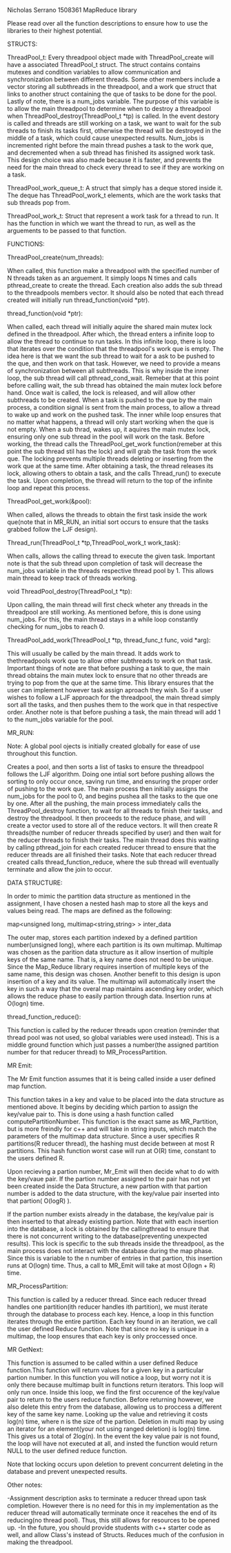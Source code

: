 Nicholas Serrano 1508361
MapReduce library

Please read over all the function descriptions to ensure how to use the libraries to their
highest potential.

STRUCTS:

ThreadPool_t:
Every threadpool object made with ThreadPool_create will have a associated ThreadPool_t struct. The 
struct contains contains mutexes and condition variables to allow communication and synchronization
between different threads. Some other members include a vector storing all subthreads in the threadpool,
and a work que struct that links to another struct containing the que of tasks to be done for the pool.
Lastly of note, there is a num_jobs variable. The purpose of this variable is to allow the main threadpool
to determine when to destroy a threadpool when ThreadPool_destroy(ThreadPool_t *tp) is called. In the event
destory is called and threads are still working on a task, we want to wait for the sub threads to finish its
tasks first, otherwise the thread will be destroyed in the middle of a task, which could cause unexpected 
results. Num_jobs is incremented right before the main thread pushes a task to the work que, and decremented
when a sub thread has finished its assigned work task. This design choice was also made because it is faster,
and prevents the need for the main thread to check every thread to see if they are working on a task. 

ThreadPool_work_queue_t:
A struct that simply has a deque stored inside it. The deque has ThreadPool_work_t elements, which are the 
work tasks that sub threads pop from. 

ThreadPool_work_t:
Struct that represent a work task for a thread to run. It has the function in which we want the thread to run,
as well as the arguements to be passed to that function.

FUNCTIONS:

ThreadPool_create(num_threads):

When called, this function make a threadpool with the specified number of N threads taken as an
arguement. It simply loops N times and calls pthread_create to create the thread. Each creation
also adds the sub thread to the threadpools members vector. It should also be noted that each thread
created will initially run thread_function(void *ptr). 

thread_function(void *ptr):

When called, each thread will initially aquire the shared main mutex lock defined in the threadpool. After
which, the thread enters a infinite loop to allow the thread to continue to run tasks. In this infinite 
loop, there is loop that iterates over the condition that the threadpool's work que is empty. The idea
here is that we want the sub thread to wait for a ask to be pushed to the que, and then work on that task.
However, we need to provide a means of synchronization between all subthreads. This is why inside the inner loop,
the sub thread will call pthread_cond_wait. Remeber that at this point before calling wait, the sub thread has 
obtained the main mutex lock before hand. Once wait is called, the lock is released, and will allow other 
subthreads to be created. When a task is pushed to the que by the main process, a condition signal is sent from
the main process, to allow a thread to wake up and work on the pushed task. The inner while loop ensures that 
no matter what happens, a thread will only start working when the que is not empty. When a sub thrad, wakes up,
it aquires the main mutex lock, ensuring only one sub thread in the pool will work on the task. Before working,
the thread calls the ThreadPool_get_work function(remeber at this point the sub thread stil has the lock) and will
grab the task from the work que. The locking prevents multiple threads deleting or inserting from the work que at
the same time. After obtaining a task, the thread releases its lock, allowing others to obtain a task, and the calls
Thread_run() to execute the task. Upon completion, the thread will return to the top of the infinite loop and repeat this 
process.

ThreadPool_get_work(&pool):

When called, allows the threads to obtain the first task inside the work que(note that in MR_RUN, an initial sort occurs
to ensure that the tasks grabbed follow the LJF design). 

Thread_run(ThreadPool_t *tp,ThreadPool_work_t work_task):

When calls, allows the calling thread to execute the given task. Important note is that the sub thread upon completion
of task will decrease the num_jobs variable in the threads respective thread pool by 1. This allows main thread to keep track
of threads working.

void ThreadPool_destroy(ThreadPool_t *tp):

Upon calling, the main thread will first check wheter any threads in the threadpool are still working. As mentioned before, this is done using 
num_jobs. For this, the main thread stays in a while loop constantly checking for num_jobs to reach 0. 

ThreadPool_add_work(ThreadPool_t *tp, thread_func_t func, void *arg):

This will usually be called by the main thread. It adds work to thethreadpools work que to allow other subthreads to work on that
task. Important things of note are that before pushing a task to que, the main thread obtains the main mutex lock to ensure that no 
other threads are trying to pop from the que at the same time. This library ensures that the user can implement however task assign aproach
they wish. So if a user wishes to follow a LJF approach for the threadpool, the main thread simply sort all the tasks, and then pushes them
to the work que in that respective order. Another note is that before pushing a task, the main thread will add 1 to the num_jobs variable for 
the pool.

MR_RUN:

Note: A global pool ojects is initially created globally for ease of use throughout this function.

Creates a pool, and then sorts a list of tasks to ensure the threadpool follows the LJF algorithm. Doing one intial sort before pushing
allows the sorting to only occur once, saving run time, and ensuring the proper order of pushing to the work que. The main process 
then initially assigns the num_jobs for the pool to 0, and begins pushea all the tasks to the que one by one. After all the pushing,
the main process immediately calls the ThreadPool_destroy function, to wait for all threads to finish their tasks, and destroy the 
threadpool. It then proceeds to the reduce phase, and will create a vector used to store all of the reduce vectors. It will then create 
R threads(the number of reducer threads specified by user) and then wait for the reducer threads to finish their tasks. The main thread
does this waiting by calling pthread_join for each created reducer thread to ensure that the reducer threads are all finished their tasks.
Note that each reducer thread created calls thread_function_reduce, where the sub thread will eventually terminate and allow the join 
to occur. 

DATA STRUCTURE:

In order to mimic the partition data structure as mentioned in the assignment, I have chosen a nested hash map to store all the keys 
and values being read. The maps are defined as the following:

map<unsigned long, multimap<string,string> > inter_data

The outer map, stores each partition indexed by a defined partition number(unsigned long), where each partition is its own multimap.
Multimap was chosen as the parition data structure as it allow insertion of multiple keys of the same name. That is, a key name does 
not need to be unique. Since the Map_Reduce library requires insertion of multiple keys of the same name, this design was chosen. Another 
benefit to this design is upon insertion of a key and its value. The multimap will automatically insert the key in such a way that
the overal map maintains ascending key order, which allows the reduce phase to easily partion through data. Insertion runs at O(logn) time.

thread_function_reduce():

This function is called by the reducer threads upon creation (reminder that thread pool was not used, so global variables were used instead).
This is a middle ground function which just passes a number(the assigned partition number for that reducer thread) to MR_ProcessPartition.

MR Emit:

The Mr Emit function assumes that it is being called inside a user defined map function. 

This function takes in a key and value to be placed into the data structure as mentioned above. It begins by deciding which partion 
to assign the key/value pair to. This is done using a hash function called computePartitionNumber. This function is the exact same 
as MR_Partition, but is more freindly for c++ and will take in string inputs, which match the parameters of the multimap data 
structure. Since a user specifies R partitions(R reducer thread), the  hashing must decide between at most R partitions. 
This hash function worst case will run at O(R) time, constant to the users defined R. 

Upon recieving a partion number, Mr_Emit will then decide what to do with the key/vaue pair. If the partion number assigned to the pair
has not yet been created inside the Data Structure, a new partion with that partion number is added to the data structure, with the 
key/value pair inserted into that partion( O(logR) ).

If the partion number exists already in the database, the key/value pair is then inserted to that already existing partion. Note that 
with each insertion into the database, a lock is obtained by the callingthread to ensure that there is not concurrent writing to the 
database(preventing unexpected results). This lock is specific to the sub threads inside the threadpool, as the main process 
does not interact with the database during the map phase. Since this is variable to the n number of entries in that partion, this insertion 
runs at O(logn) time. Thus, a call to MR_Emit will take at most O(logn + R) time. 

MR_ProcessPartition:

This function is called by a reducer thread. Since each reducer thread handles one partition(ith reducer handles ith partition),
we must iterate through the database to process each key. Hence, a loop in this function iterates through the entire partition.
Each key found in an iteration, we call the user defined Reduce function. Note that since no key is unique in a multimap,
the loop ensures that each key is only proccessed once.

MR GetNext:

This function is assumed to be called within a user defined Reduce function.This function will return values for a given
key in a particular partion number. In this function you will notice a loop, but worry not it is only there because multimap built
in functions return iterators. This loop will only run once. Inside this loop, we find the first occurence of the key/value pair
to return to the users reduce function. Before returning however, we also delete this entry from the database, allowing us
to proccess a different key of the same key name. Looking up the value and retrieving it costs log(n) time, where n is the size
of the partion. Deletion in multi map by using an iterator for an element(your not using ranged deletion) is log(n) time. This gives 
us a total of 2log(n). In the event the key value pair is not found, the loop will have not executed at all, and insted the function
would return NULL to the user defined reduce function.

Note that locking occurs upon deletion to prevent concurrent deleting in the database and prevent unexpected results.

Other notes:

-Assignment description asks to terminate a reducer thread upon task completion. However there is no need for this in my implementation as 
the reducer thread will automatically terminate once it reacehes the end of its reducing(no thread pool). Thus, this still allows for 
resources to be opened up.
-In the future, you should provide students with c++ starter code as well, and allow Class's instead of Structs. Reduces much of the confusion
in making the threadpool.